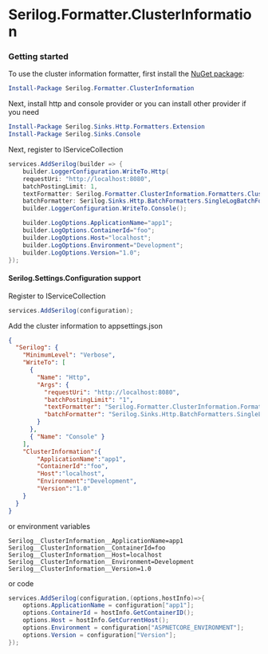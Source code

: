 # Serilog.Formatter.ClusterInformation

### Getting started
To use the cluster information formatter, first install the [NuGet package](https://www.nuget.org/packages/Serilog.Formatter.ClusterInformation/):

```powershell
Install-Package Serilog.Formatter.ClusterInformation
``` 
Next, install http and console provider or you can install other provider if you need

```powershell
Install-Package Serilog.Sinks.Http.Formatters.Extension
Install-Package Serilog.Sinks.Console
```

Next, register to IServiceCollection
```csharp
services.AddSerilog(builder => {
    builder.LoggerConfiguration.WriteTo.Http(
    requestUri: "http://localhost:8080",
    batchPostingLimit: 1,
    textFormatter: Serilog.Formatter.ClusterInformation.Formatters.ClusterInformationFormatter.Instance, 
    batchFormatter: Serilog.Sinks.Http.BatchFormatters.SingleLogBatchFormatter.Instance);
    builder.LoggerConfiguration.WriteTo.Console();

    builder.LogOptions.ApplicationName="app1";
    builder.LogOptions.ContainerId="foo";
    builder.LogOptions.Host="localhost";
    builder.LogOptions.Environment="Development";
    builder.LogOptions.Version="1.0";
});
```

#### Serilog.Settings.Configuration support

Register to IServiceCollection
```csharp
services.AddSerilog(configuration);
```

Add the cluster information to appsettings.json

```json
{
  "Serilog": {
    "MinimumLevel": "Verbose",
    "WriteTo": [
      {
        "Name": "Http",
        "Args": {
          "requestUri": "http://localhost:8080",
          "batchPostingLimit": "1",
          "textFormatter": "Serilog.Formatter.ClusterInformation.Formatters.ClusterInformationFormatter::Instance, Serilog.Formatter.ClusterInformation",
          "batchFormatter": "Serilog.Sinks.Http.BatchFormatters.SingleLogBatchFormatter::Instance, Serilog.Sinks.Http.Formatters.Extension"
        }
      },
      { "Name": "Console" }
    ],
    "ClusterInformation":{
        "ApplicationName":"app1",
        "ContainerId":"foo",
        "Host":"localhost",
        "Environment":"Development",
        "Version":"1.0"
    }
  }
}
```
 or environment variables
```
Serilog__ClusterInformation__ApplicationName=app1
Serilog__ClusterInformation__ContainerId=foo
Serilog__ClusterInformation__Host=localhost
Serilog__ClusterInformation__Environment=Development
Serilog__ClusterInformation__Version=1.0
```
or code
```csharp
services.AddSerilog(configuration,(options,hostInfo)=>{
    options.ApplicationName = configuration["app1"];
    options.ContainerId = hostInfo.GetContainerID();
    options.Host = hostInfo.GetCurrentHost();
    options.Environment = configuration["ASPNETCORE_ENVIRONMENT"];
    options.Version = configuration["Version"];
});
```
